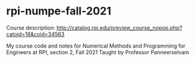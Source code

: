 # rpi-numpe-fall-2021

Course description: http://catalog.rpi.edu/preview_course_nopop.php?catoid=18&coid=34563

My course code and notes for Numerical Methods and Programming for Engineers at RPI, section 2, Fall 2021 
Taught by Professor Panneerselvam
